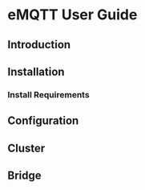 # eMQTT User Guide

## Introduction

## Installation

### Install Requirements

## Configuration

## Cluster

## Bridge


